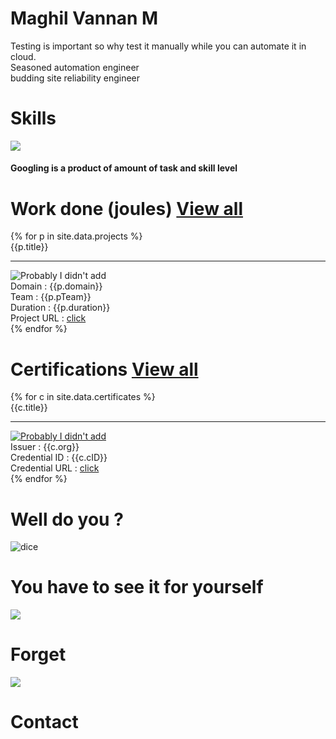 <div onload="thoughts()" class="flex-center">
  <!---<div class="center" style="width:350px;">
    <img class="dp" src="{{site.baseurl}}/images/harold.jpg">
    <div class="quote">
      <div>Developing webpages from scratch is fun</div>
      <div class="author"> ~ Maghil Vannan M</div>
    </div>
  </div> --->
  <div id='container'></div>
  <div class="leftside block-head">
    <h1 class="heading">Maghil Vannan M</h1>
    <div class="para flex-column">
      <div>Testing is important so why test it manually while you can automate it in cloud.</div>
      <div>Seasoned automation engineer</div>
      <div>budding site reliability engineer</div>
    </div>
  </div>
  <div class="grand-parent">
    <h1 class="heading">Skills</h1>
    <div class ="parent-margin">
      <img class ="chart" src="{{site.baseurl}}/images/skillChart.png">
      <div class ="center-hor">
        <h4>Googling is a product of amount of task and skill level</h4>
      </div>
    </div>
  </div>
  <div class="grand-parent">
    <h1 class="heading">Work done (joules) 
      <a href="{{site.baseurl}}/projects" class="btn btn-github"><span class="icon"></span>View all</a> 
    </h1>
    <div class="parent">
      {% for p in site.data.projects %}
        <div class="child">
          <div class="title">{{p.title}}</div>
          <hr class="seperator">
          <div><img class="certificate-img" src="{{site.baseurl}}/images/projects/{{p.pImg}}" alt="Probably I didn't add"></div>
          <div>Domain : {{p.domain}}</div>
          <div>Team : {{p.pTeam}}</div>   
          <div>Duration : {{p.duration}}</div>                 
          <div>Project URL : <a class="course" href="{{p.pURL}}">click</a></div>
        </div>
      {% endfor %}
    </div>
  </div>
  <div class="grand-parent">
    <h1 class="heading">Certifications  
      <a href="{{site.baseurl}}/certificates" class="btn btn-github"><span class="icon"></span>View all</a>
    </h1>
    <div class="parent">
      {% for c in site.data.certificates %}
        <div class="child">
          <div class="title">{{c.title}}</div>
          <hr class="seperator">
          <div>
            <a href="{{site.baseurl}}/images/certificates/{{c.cImg}}" >
              <img class="certificate-img" src="{{site.baseurl}}/images/certificates/{{c.cImg}}" alt="Probably I didn't add">
            </a>
          </div>
          <div>Issuer : {{c.org}}</div>
          <div>Credential ID : {{c.cID}}</div>
          <div>Credential URL : <a class="course" href="{{c.cURL}}">click</a></div>
        </div>
      {% endfor %}
    </div>
  <div>
  <div class="grand-parent">
    <h1 class="heading">Well do you ?</h1>
    <div class="parent-margin">
      <div class="dice-child">
        <img onclick="thoughts()" class ="dice" src="{{site.baseurl}}/images/random1.png" alt="dice">
      </div>
      <div class ="random-post center-hor">
        <div id="idea"></div>
      </div>
    </div>
  </div>
  <div class="grand-parent">
    <h1 class="heading"> You have to see it for yourself </h1>
    <div class="parent-margin">      
      <div class="pill-child">
        <img onclick="forget()" class="pill" src="{{site.baseurl}}/images/blue.png"><h1 class="pill-text">Forget</h1>
      </div>
      <div class="pill-child">
        <img onclick="contact()" class="pill" src="{{site.baseurl}}/images/red.png"><h1 class="pill-text">Contact</h1>
      </div>
    </div>
  </div>
</div>
